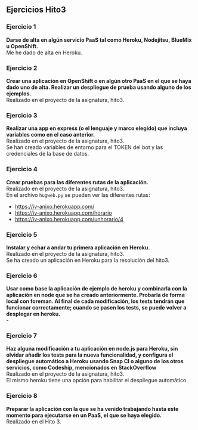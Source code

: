## Ejercicios Hito3

### Ejercicio 1
**Darse de alta en algún servicio PaaS tal como Heroku, Nodejitsu, BlueMix u OpenShift.**  
Me he dado de alta en Heroku.  

### Ejercicio 2
**Crear una aplicación en OpenShift o en algún otro PaaS en el que se haya dado uno de alta. Realizar un despliegue de prueba usando alguno de los ejemplos.**  
Realizado en el proyecto de la asignatura, hito3.  

### Ejercicio 3
**Realizar una app en express (o el lenguaje y marco elegido) que incluya variables como en el caso anterior.**  
Realizado en el proyecto de la asignatura, hito3.  
Se han creado variables de entorno para el TOKEN del bot y las credenciales de la base de datos.  

### Ejercicio 4
**Crear pruebas para las diferentes rutas de la aplicación.**  
Realizado en el proyecto de la asignatura, hito3.  
En el archivo `hugweb.py` se pueden ver las diferentes rutas:  
* https://iv-anixo.herokuapp.com/
* https://iv-anixo.herokuapp.com/horario
* https://iv-anixo.herokuapp.com/unhorario/4  

### Ejercicio 5
**Instalar y echar a andar tu primera aplicación en Heroku.**  
Realizado en el proyecto de la asignatura, hito3.  
Se ha creado un aplicación en Heroku para la resolución del hito3.  

### Ejercicio 6
**Usar como base la aplicación de ejemplo de heroku y combinarla con la aplicación en node que se ha creado anteriormente. Probarla de forma local con foreman. Al final de cada modificación, los tests tendrán que funcionar correctamente; cuando se pasen los tests, se puede volver a desplegar en heroku.**  
\-  

### Ejercicio 7
**Haz alguna modificación a tu aplicación en node.js para Heroku, sin olvidar añadir los tests para la nueva funcionalidad, y configura el despliegue automático a Heroku usando Snap CI o alguno de los otros servicios, como Codeship, mencionados en StackOverflow**  
Realizado en el proyecto de la asignatura, hito3.  
El mismo heroku tiene una opción para habilitar el despliegue automático.  

### Ejercicio 8
**Preparar la aplicación con la que se ha venido trabajando hasta este momento para ejecutarse en un PaaS, el que se haya elegido.**  
Realizado en el Hito 3.
